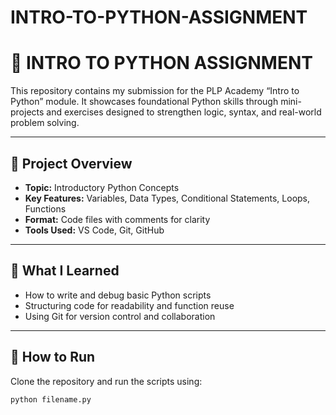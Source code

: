 # INTRO-TO-PYTHON-ASSIGNMENT

# 🐍 INTRO TO PYTHON ASSIGNMENT

This repository contains my submission for the PLP Academy “Intro to Python” module. It showcases foundational Python skills through mini-projects and exercises designed to strengthen logic, syntax, and real-world problem solving.

---

## 📁 Project Overview

- **Topic:** Introductory Python Concepts
- **Key Features:** Variables, Data Types, Conditional Statements, Loops, Functions
- **Format:** Code files with comments for clarity
- **Tools Used:** VS Code, Git, GitHub

---

## 🧠 What I Learned

- How to write and debug basic Python scripts
- Structuring code for readability and function reuse
- Using Git for version control and collaboration

---

## 🚀 How to Run

Clone the repository and run the scripts using:

```bash
python filename.py
